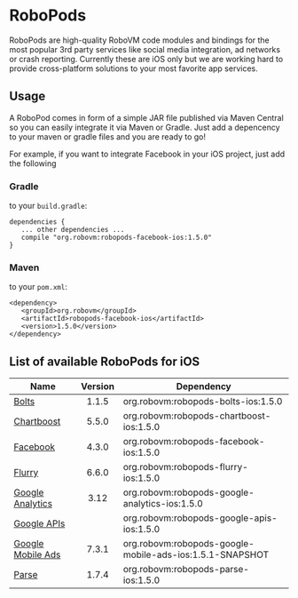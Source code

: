 # RoboPods

RoboPods are high-quality RoboVM code modules and bindings for the most popular 3rd party services 
like social media integration, ad networks or crash reporting. 
Currently these are iOS only but we are working hard to provide cross-platform solutions 
to your most favorite app services.

## Usage

A RoboPod comes in form of a simple JAR file published via Maven Central so you can easily 
integrate it via Maven or Gradle.
Just add a depencency to your maven or gradle files and you are ready to go!

For example, if you want to integrate Facebook in your iOS project, just add the following

### Gradle

to your `build.gradle`:

```
dependencies {
   ... other dependencies ...
   compile "org.robovm:robopods-facebook-ios:1.5.0"
}
```

### Maven

to your `pom.xml`:

```
<dependency>
   <groupId>org.robovm</groupId>
   <artifactId>robopods-facebook-ios</artifactId>
   <version>1.5.0</version>
</dependency>
```

## List of available RoboPods for iOS

|                  Name                   | Version | Dependency                                      |
|-----------------------------------------|:-------:|-------------------------------------------------|
| [Bolts](bolts/)                         | 1.1.5   | org.robovm:robopods-bolts-ios:1.5.0             |
| [Chartboost](chartboost/)               | 5.5.0   | org.robovm:robopods-chartboost-ios:1.5.0        |
| [Facebook](facebook/)                   | 4.3.0   | org.robovm:robopods-facebook-ios:1.5.0          |
| [Flurry](flurry/)                       | 6.6.0   | org.robovm:robopods-flurry-ios:1.5.0            |
| [Google Analytics](google-analytics/)   | 3.12    | org.robovm:robopods-google-analytics-ios:1.5.0  |
| [Google APIs](google-apis/)             |         | org.robovm:robopods-google-apis-ios:1.5.0       |
| [Google Mobile Ads](google-mobile-ads/) | 7.3.1   | org.robovm:robopods-google-mobile-ads-ios:1.5.1-SNAPSHOT |
| [Parse](parse/)                         | 1.7.4   | org.robovm:robopods-parse-ios:1.5.0             |